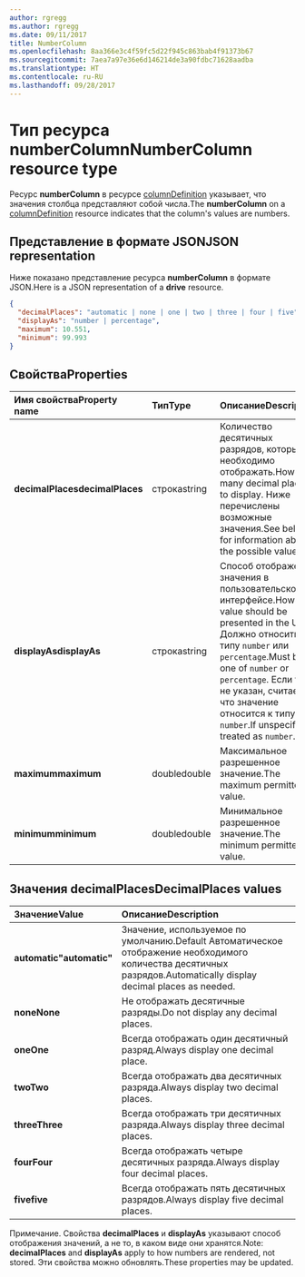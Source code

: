 ```yaml
---
author: rgregg
ms.author: rgregg
ms.date: 09/11/2017
title: NumberColumn
ms.openlocfilehash: 8aa366e3c4f59fc5d22f945c863bab4f91373b67
ms.sourcegitcommit: 7aea7a97e36e6d146214de3a90fdbc71628aadba
ms.translationtype: HT
ms.contentlocale: ru-RU
ms.lasthandoff: 09/28/2017
---
```

# <a name="numbercolumn-resource-type"></a><span data-ttu-id="d123d-102">Тип ресурса numberColumn</span><span class="sxs-lookup"><span data-stu-id="d123d-102">NumberColumn resource type</span></span>

<span data-ttu-id="d123d-103">Ресурс **numberColumn** в ресурсе [columnDefinition](columnDefinition.md) указывает, что значения столбца представляют собой числа.</span><span class="sxs-lookup"><span data-stu-id="d123d-103">The **numberColumn** on a [columnDefinition](columnDefinition.md) resource indicates that the column's values are numbers.</span></span>

## <a name="json-representation"></a><span data-ttu-id="d123d-104">Представление в формате JSON</span><span class="sxs-lookup"><span data-stu-id="d123d-104">JSON representation</span></span>

<span data-ttu-id="d123d-105">Ниже показано представление ресурса **numberColumn** в формате JSON.</span><span class="sxs-lookup"><span data-stu-id="d123d-105">Here is a JSON representation of a **drive** resource.</span></span>
<!-- { "blockType": "resource", "@odata.type": "microsoft.graph.numberColumn" } -->

```json
{
  "decimalPlaces": "automatic | none | one | two | three | four | five",
  "displayAs": "number | percentage",
  "maximum": 10.551,
  "minimum": 99.993
}
```

## <a name="properties"></a><span data-ttu-id="d123d-106">Свойства</span><span class="sxs-lookup"><span data-stu-id="d123d-106">Properties</span></span>

| <span data-ttu-id="d123d-107">Имя свойства</span><span class="sxs-lookup"><span data-stu-id="d123d-107">Property name</span></span>      | <span data-ttu-id="d123d-108">Тип</span><span class="sxs-lookup"><span data-stu-id="d123d-108">Type</span></span>   | <span data-ttu-id="d123d-109">Описание</span><span class="sxs-lookup"><span data-stu-id="d123d-109">Description</span></span>
|:-------------------|:-------|:-----------------------------------------------
| <span data-ttu-id="d123d-110">**decimalPlaces**</span><span class="sxs-lookup"><span data-stu-id="d123d-110">**decimalPlaces**</span></span>  | <span data-ttu-id="d123d-111">строка</span><span class="sxs-lookup"><span data-stu-id="d123d-111">string</span></span> | <span data-ttu-id="d123d-112">Количество десятичных разрядов, которые необходимо отображать.</span><span class="sxs-lookup"><span data-stu-id="d123d-112">How many decimal places to display.</span></span> <span data-ttu-id="d123d-113">Ниже перечислены возможные значения.</span><span class="sxs-lookup"><span data-stu-id="d123d-113">See below for information about the possible values.</span></span>
| <span data-ttu-id="d123d-114">**displayAs**</span><span class="sxs-lookup"><span data-stu-id="d123d-114">**displayAs**</span></span>      | <span data-ttu-id="d123d-115">строка</span><span class="sxs-lookup"><span data-stu-id="d123d-115">string</span></span> | <span data-ttu-id="d123d-116">Способ отображения значения в пользовательском интерфейсе.</span><span class="sxs-lookup"><span data-stu-id="d123d-116">How the value should be presented in the UX.</span></span> <span data-ttu-id="d123d-117">Должно относиться к типу `number` или `percentage`.</span><span class="sxs-lookup"><span data-stu-id="d123d-117">Must be one of `number` or `percentage`.</span></span> <span data-ttu-id="d123d-118">Если тип не указан, считается, что значение относится к типу `number`.</span><span class="sxs-lookup"><span data-stu-id="d123d-118">If unspecified, treated as `number`.</span></span>
| <span data-ttu-id="d123d-119">**maximum**</span><span class="sxs-lookup"><span data-stu-id="d123d-119">**maximum**</span></span>        | <span data-ttu-id="d123d-120">double</span><span class="sxs-lookup"><span data-stu-id="d123d-120">double</span></span> | <span data-ttu-id="d123d-121">Максимальное разрешенное значение.</span><span class="sxs-lookup"><span data-stu-id="d123d-121">The maximum permitted value.</span></span>
| <span data-ttu-id="d123d-122">**minimum**</span><span class="sxs-lookup"><span data-stu-id="d123d-122">**minimum**</span></span>        | <span data-ttu-id="d123d-123">double</span><span class="sxs-lookup"><span data-stu-id="d123d-123">double</span></span> | <span data-ttu-id="d123d-124">Минимальное разрешенное значение.</span><span class="sxs-lookup"><span data-stu-id="d123d-124">The minimum permitted value.</span></span>

## <a name="decimalplaces-values"></a><span data-ttu-id="d123d-125">Значения decimalPlaces</span><span class="sxs-lookup"><span data-stu-id="d123d-125">DecimalPlaces values</span></span>

| <span data-ttu-id="d123d-126">Значение</span><span class="sxs-lookup"><span data-stu-id="d123d-126">Value</span></span>          | <span data-ttu-id="d123d-127">Описание</span><span class="sxs-lookup"><span data-stu-id="d123d-127">Description</span></span>
|:---------------|:--------------------------------------------------------------
| <span data-ttu-id="d123d-128">**automatic**</span><span class="sxs-lookup"><span data-stu-id="d123d-128">**"automatic"**</span></span>  | <span data-ttu-id="d123d-129">Значение, используемое по умолчанию.</span><span class="sxs-lookup"><span data-stu-id="d123d-129">Default</span></span> <span data-ttu-id="d123d-130">Автоматическое отображение необходимого количества десятичных разрядов.</span><span class="sxs-lookup"><span data-stu-id="d123d-130">Automatically display decimal places as needed.</span></span>
| <span data-ttu-id="d123d-131">**none**</span><span class="sxs-lookup"><span data-stu-id="d123d-131">**None**</span></span>       | <span data-ttu-id="d123d-132">Не отображать десятичные разряды.</span><span class="sxs-lookup"><span data-stu-id="d123d-132">Do not display any decimal places.</span></span>
| <span data-ttu-id="d123d-133">**one**</span><span class="sxs-lookup"><span data-stu-id="d123d-133">**One**</span></span>        | <span data-ttu-id="d123d-134">Всегда отображать один десятичный разряд.</span><span class="sxs-lookup"><span data-stu-id="d123d-134">Always display one decimal place.</span></span>
| <span data-ttu-id="d123d-135">**two**</span><span class="sxs-lookup"><span data-stu-id="d123d-135">**Two**</span></span>        | <span data-ttu-id="d123d-136">Всегда отображать два десятичных разряда.</span><span class="sxs-lookup"><span data-stu-id="d123d-136">Always display two decimal places.</span></span>
| <span data-ttu-id="d123d-137">**three**</span><span class="sxs-lookup"><span data-stu-id="d123d-137">**Three**</span></span>      | <span data-ttu-id="d123d-138">Всегда отображать три десятичных разряда.</span><span class="sxs-lookup"><span data-stu-id="d123d-138">Always display three decimal places.</span></span>
| <span data-ttu-id="d123d-139">**four**</span><span class="sxs-lookup"><span data-stu-id="d123d-139">**Four**</span></span>       | <span data-ttu-id="d123d-140">Всегда отображать четыре десятичных разряда.</span><span class="sxs-lookup"><span data-stu-id="d123d-140">Always display four decimal places.</span></span>
| <span data-ttu-id="d123d-141">**five**</span><span class="sxs-lookup"><span data-stu-id="d123d-141">**five**</span></span>       | <span data-ttu-id="d123d-142">Всегда отображать пять десятичных разрядов.</span><span class="sxs-lookup"><span data-stu-id="d123d-142">Always display five decimal places.</span></span>

<span data-ttu-id="d123d-143">Примечание. Свойства **decimalPlaces** и **displayAs** указывают способ отображения значений, а не то, в каком виде они хранятся.</span><span class="sxs-lookup"><span data-stu-id="d123d-143">Note: **decimalPlaces** and **displayAs** apply to how numbers are rendered, not stored.</span></span>
<span data-ttu-id="d123d-144">Эти свойства можно обновлять.</span><span class="sxs-lookup"><span data-stu-id="d123d-144">These properties may be updated.</span></span>

<!-- {
  "type": "#page.annotation",
  "description": "",
  "keywords": "",
  "section": "documentation",
  "tocPath": "Resources/NumberColumn"
} -->
